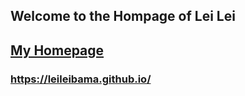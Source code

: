 
## Welcome to the Hompage of Lei Lei

## [My Homepage](https://leileibama.github.io/)

### https://leileibama.github.io/
